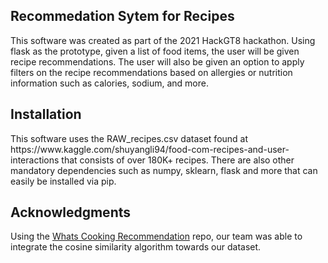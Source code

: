 <h2>Recommedation Sytem for Recipes</h2>

This software was created as part of the 2021 HackGT8 hackathon. Using flask as the prototype, given a list of food items, the 
user will be given recipe recommendations. The user will also be given an option to apply filters on the recipe recommendations 
based on allergies or nutrition information such as calories, sodium, and more. 

<h2>Installation</h2>
This software uses the RAW_recipes.csv dataset found at https://www.kaggle.com/shuyangli94/food-com-recipes-and-user-interactions
that consists of over 180K+ recipes. There are also other mandatory dependencies such as numpy, sklearn, flask and more that can easily 
be installed via pip. 

<h2>Acknowledgments</h2>
Using the <A HREF="https://github.com/jackmleitch/Whatscooking-"> Whats Cooking Recommendation</A> repo, our team was able to
integrate the cosine similarity algorithm towards our dataset. 
